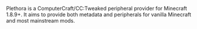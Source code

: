 Plethora is a ComputerCraft/CC:Tweaked peripheral provider for Minecraft 1.8.9+. It aims to provide both metadata and peripherals for vanilla Minecraft and most mainstream mods.
